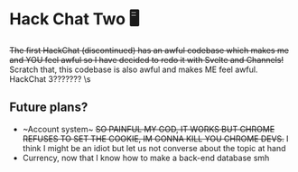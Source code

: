 # Hack Chat Two 🖥️
~~The first HackChat (discontinued) has an awful codebase which makes me and YOU feel awful so I have decided to redo it with Svelte and Channels!~~ Scratch that, this codebase is also awful and makes ME feel awful. HackChat 3??????? \s

## Future plans?
- ~Account system~ ~~SO PAINFUL MY GOD, IT WORKS BUT CHROME REFUSES TO SET THE COOKIE, IM GONNA KILL YOU CHROME DEVS.~~ I think I might be an idiot but let us not converse about the topic at hand
- Currency, now that I know how to make a back-end database smh
